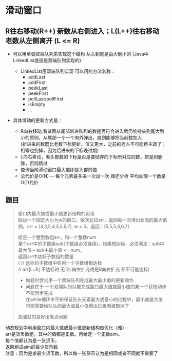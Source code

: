 # 滑动窗口
## R往右移动(R++) 新数从右侧进入；L(L++)往右移动 老数从左侧离开  (L <= R)
- 可以用单调双端队列来实现这个结构  从头到尾是由大到小的 (Java中LinkedList底层是双端队列实现的)
    - LinkedList用双端队列实现 可以用的方法名称：
        - addLast
        - addFirst
        - peekLast
        - peekFirst
        - pollLast/pollFirst
        - isEmpty
        - ...

- 具体滑动的更新方式是：
  - R向右移动,看试图从尾部新进队列的数是否符合进入后仍维持头到尾大到小的原则，从尾部一个一个向外弹出，直到能够把当前数加入<br/>
  (新进来的数既比老数下标更新，值又更大，之前的老人不可能再主政了；相等也扔掉，因为后进来的下标晚过期)
  - L向右移动，看头部数的下标是否是要抛弃的下标所对应的数，若是则删除，否则跳过
  - 查询当前滑动窗口最大值即是头部的值
  - 总代价是O(N) -- 每个元素最多进一次出一次  摊还分析 平均处理一个数是O(1)代价


## 题目
 
> 窗口内最大值或最小值更新结构的实现  
假设一个固定大小为w的窗口，依次划过arr，返回每一次滑出状况的最大值  
例，arr = [4,3,5,4,3,3,6,7], w = 3，返回：[5,5,5,4,6,7]  

> 给定一个整型数组arr，和一个整数num  
某个arr中的子数组sub(子数组必须连续)，如果想达标，必须满足：sub中最大值 – sub中最小值 <= num，  
返回arr中达标子数组的数量  
(    // 达标的子数组中任何一个子数组都达标  
// arr[L..R] 不达标时 无论L向左扩充或是R向右扩充 都不可能达标)
>   - 做题时尝试用一个双端队列完成最大最小值的更新动作
>   - 问题在于 一个双端队列只能完成窗口最大值或最小值的某一个获取动作 不能同步完成  
>     在while循环中不断保证队头元素最大或最小的过程中，最小或最大值可能需要给队头的最大或最小值腾出位置而被删掉了

>加油站的良好出发点问题  

动态规划中利用窗口内最大值或最小值更新结构做优化（难）  
arr是货币数组，其中的值都是正数。再给定一个正数aim。  
每个值都认为是一张货币，  
返回组成aim的最少货币数  
注意：因为是求最少货币数，所以每一张货币认为是相同或者不同就不重要了
